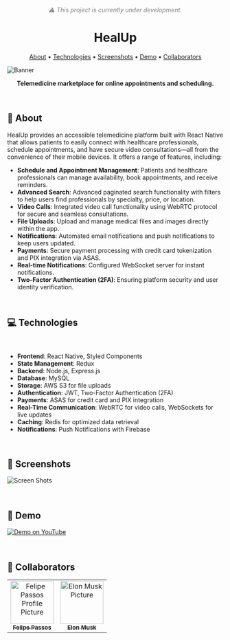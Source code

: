 <p align="center" style="color: gray;">
    <i>⚠️ This project is currently under development.</i>
</p>

<h1 align="center" style="font-weight: bold;">HealUp</h1>

<p align="center">
 <a href="#about">About</a> • 
 <a href="#tech">Technologies</a> • 
 <a href="#screenshots">Screenshots</a> • 
 <a href="#demo">Demo</a> • 
    <a href="#colab">Collaborators</a>
</p>

![Banner](https://github.com/felipebpassos/HealupPublic/blob/main/cover.png?raw=true)

<p align="center">
    <b>Telemedicine marketplace for online appointments and scheduling.</b>
</p>

<br>

<h2 id="about">📝 About</h2>

HealUp provides an accessible telemedicine platform built with React Native that allows patients to easily connect with healthcare professionals, schedule appointments, and have secure video consultations—all from the convenience of their mobile devices. It offers a range of features, including:

- **Schedule and Appointment Management**: Patients and healthcare professionals can manage availability, book appointments, and receive reminders.
- **Advanced Search**: Advanced paginated search functionality with filters to help users find professionals by specialty, price, or location.
- **Video Calls**: Integrated video call functionality using WebRTC protocol for secure and seamless consultations.
- **File Uploads**: Upload and manage medical files and images directly within the app.
- **Notifications**: Automated email notifications and push notifications to keep users updated.
- **Payments**: Secure payment processing with credit card tokenization and PIX integration via ASAS.
- **Real-time Notifications**: Configured WebSocket server for instant notifications.
- **Two-Factor Authentication (2FA)**: Ensuring platform security and user identity verification.

<br>

<h2 id="tech">💻 Technologies</h2>

<br>

- **Frontend**: React Native, Styled Components
- **State Management**: Redux
- **Backend**: Node.js, Express.js
- **Database**: MySQL
- **Storage**: AWS S3 for file uploads
- **Authentication**: JWT, Two-Factor Authentication (2FA)
- **Payments**: ASAS for credit card and PIX integration
- **Real-Time Communication**: WebRTC for video calls, WebSockets for live updates
- **Caching**: Redis for optimized data retrieval
- **Notifications**: Push Notifications with Firebase

<br>

<h2 id="screenshots">📱 Screenshots</h2>

![Screen Shots](https://github.com/felipebpassos/HealupPublic/blob/main/healup-screenshots.png?raw=true)

<br>

<h2 id="demo">🚀 Demo</h2>

[![Demo on YouTube](https://img.shields.io/badge/YouTube-Demo-red?style=for-the-badge&logo=youtube)](https://youtu.be/JqQV9JfI3sA)

<br>

<h2 id="colab">🤝 Collaborators</h2>

<table>
  <tr>
    <td align="center">
      <a href="#">
        <img src="https:https://avatars.githubusercontent.com/u/93273305?v=4" width="100px;" alt="Felipe Passos Profile Picture"/><br>
        <sub>
          <b>Felipe Passos</b>
        </sub>
      </a>
    </td>
    <td align="center">
      <a href="#">
        <img src="https://t.ctcdn.com.br/n7eZ74KAcU3iYwnQ89-ul9txVxc=/400x400/smart/filters:format(webp)/i490769.jpeg" width="100px;" alt="Elon Musk Picture"/><br>
        <sub>
          <b>Elon Musk</b>
        </sub>
      </a>
    </td>
  </tr>
</table>
